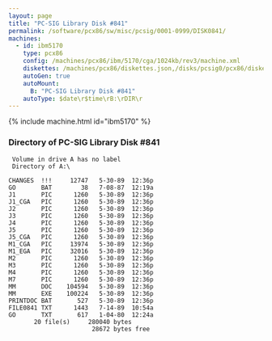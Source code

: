 ```yaml
---
layout: page
title: "PC-SIG Library Disk #841"
permalink: /software/pcx86/sw/misc/pcsig/0001-0999/DISK0841/
machines:
  - id: ibm5170
    type: pcx86
    config: /machines/pcx86/ibm/5170/cga/1024kb/rev3/machine.xml
    diskettes: /machines/pcx86/diskettes.json,/disks/pcsig0/pcx86/diskettes.json
    autoGen: true
    autoMount:
      B: "PC-SIG Library Disk #841"
    autoType: $date\r$time\rB:\rDIR\r
---
```


{% include machine.html id="ibm5170" %}

### Directory of PC-SIG Library Disk #841

     Volume in drive A has no label
     Directory of A:\

    CHANGES  !!!     12747   5-30-89  12:36p
    GO       BAT        38   7-08-87  12:19a
    J1       PIC      1260   5-30-89  12:36p
    J1_CGA   PIC      1260   5-30-89  12:36p
    J2       PIC      1260   5-30-89  12:36p
    J3       PIC      1260   5-30-89  12:36p
    J4       PIC      1260   5-30-89  12:36p
    J5       PIC      1260   5-30-89  12:36p
    J5_CGA   PIC      1260   5-30-89  12:36p
    M1_CGA   PIC     13974   5-30-89  12:36p
    M1_EGA   PIC     32016   5-30-89  12:36p
    M2       PIC      1260   5-30-89  12:36p
    M3       PIC      1260   5-30-89  12:36p
    M4       PIC      1260   5-30-89  12:36p
    M7       PIC      1260   5-30-89  12:36p
    MM       DOC    104594   5-30-89  12:36p
    MM       EXE    100224   5-30-89  12:36p
    PRINTDOC BAT       527   5-30-89  12:36p
    FILE0841 TXT      1443   7-14-89  10:54a
    GO       TXT       617   1-04-80  12:24a
           20 file(s)     280040 bytes
                           28672 bytes free
